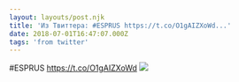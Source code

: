 ```yaml
---
layout: layouts/post.njk
title: 'Из Твиттера: #ESPRUS https://t.co/O1gAIZXoWd...'
date: 2018-07-01T16:47:07.000Z
tags: 'from twitter'
---
```



#ESPRUS https://t.co/O1gAIZXoWd
  <img src="https://pbs.twimg.com/media/DhCMJ4-UYAA84l9.jpg" />
